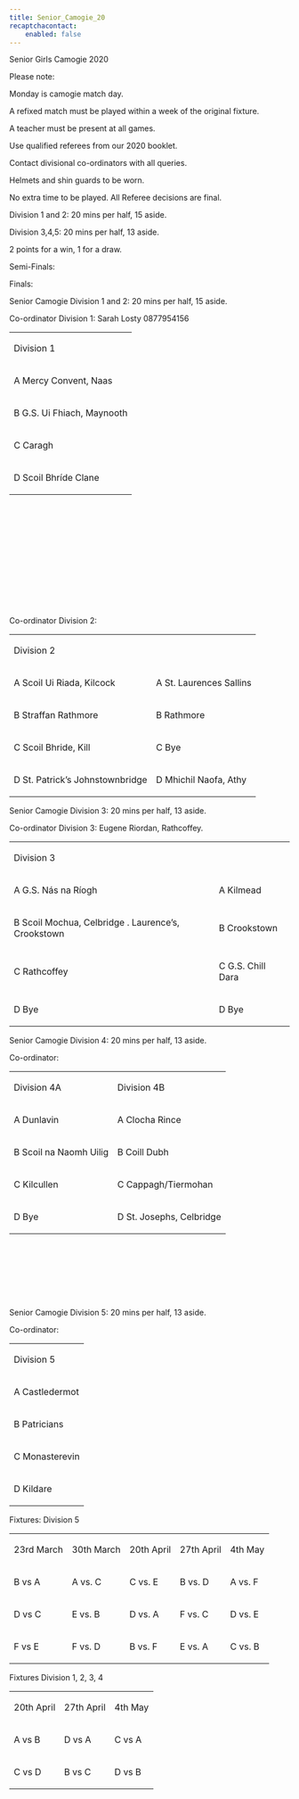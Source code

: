 ```yaml
---
title: Senior_Camogie_20
recaptchacontact:
    enabled: false
---
```


<p>Senior Girls Camogie 2020&nbsp;</p>
<p>Please note:&nbsp;</p>
<p>Monday is camogie match day.</p>
<p>A refixed match must be played within a week of the original fixture.</p>
<p>A teacher must be present at all games.</p>
<p>Use qualified referees from our 2020 booklet.</p>
<p>Contact divisional co-ordinators with all queries.</p>
<p>Helmets and shin guards to be worn.</p>
<p>No extra time to be played. All Referee decisions are final.</p>
<p>Division 1 and 2: 20 mins per half, 15 aside.</p>
<p>Division 3,4,5: 20 mins per half, 13 aside.</p>
<p>2 points for a win, 1 for a draw.</p>
<p>Semi-Finals:&nbsp;</p>
<p>Finals:&nbsp;</p>
<p>Senior Camogie Division 1 and 2: 20 mins per half, 15 aside.&nbsp;</p>
<p>Co-ordinator Division 1: Sarah Losty 0877954156</p>
<table>
<tbody>
<tr>
<td>
<p>Division 1</p>
</td>
</tr>
<tr>
<td>
<p>A Mercy Convent, Naas</p>
</td>
</tr>
<tr>
<td>
<p>B G.S. Ui Fhiach, Maynooth</p>
</td>
</tr>
<tr>
<td>
<p>C Caragh</p>
</td>
</tr>
<tr>
<td>
<p>D Scoil Bhr&iacute;de Clane</p>
</td>
</tr>
</tbody>
</table>
<p><br /><br /><br /><br /><br /><br /><br /><br /><br /><br /><br /></p>
<p>Co-ordinator Division 2:&nbsp;</p>
<table>
<tbody>
<tr>
<td>
<p>Division 2</p>
</td>
</tr>
<tr>
<td>
<p>A Scoil Ui Riada, Kilcock </p>
</td>
<td>
<p>A St. Laurences Sallins</p>
</td>
</tr>
<tr>
<td>
<p>B Straffan Rathmore</p>
</td>
<td>
<p>B Rathmore</p>
</td>
</tr>
<tr>
<td>
<p>C Scoil Bhride, Kill </p>
</td>
<td>
<p>C Bye</p>
</td>
</tr>
<tr>
<td>
<p>D St. Patrick&rsquo;s Johnstownbridge </p>
</td>
<td>
<p>D Mhichil Naofa, Athy</p>
</td>
</tr>
</tbody>
</table>
<p>Senior Camogie Division 3: 20 mins per half, 13 aside.&nbsp;</p>
<p>Co-ordinator Division 3: Eugene Riordan, Rathcoffey.&nbsp;</p>
<table>
<tbody>
<tr>
<td>
<p>Division 3</p>
</td>
</tr>
<tr>
<td>
<p>A G.S. N&aacute;s na R&iacute;ogh </p>
</td>
<td>
<p>A Kilmead</p>
</td>
</tr>
<tr>
<td>
<p>B Scoil Mochua, Celbridge . Laurence&rsquo;s, Crookstown</p>
</td>
<td>
<p>B Crookstown</p>
</td>
</tr>
<tr>
<td>
<p>C Rathcoffey </p>
</td>
<td>
<p>C G.S. Chill Dara</p>
</td>
</tr>
<tr>
<td>
<p>D Bye </p>
</td>
<td>
<p>D Bye</p>
</td>
</tr>
<tr>
</tr>
<tr>
</tr>
</tbody>
</table>
<p>Senior Camogie Division 4: 20 mins per half, 13 aside.&nbsp;</p>
<p>Co-ordinator:&nbsp;</p>
<table>
<tbody>
<tr>
<td>
<p>Division 4A</p>
</td>
<td>
<p>Division 4B</p>
</td>
</tr>
<tr>
<td>
<p>A Dunlavin</p>
</td>
<td>
<p>A Clocha Rince</p>
</td>
</tr>
<tr>
<td>
<p>B Scoil na Naomh Uilig</p>
</td>
<td>
<p>B Coill Dubh</p>
</td>
</tr>
<tr>
<td>
<p>C Kilcullen</p>
</td>
<td>
<p>C Cappagh/Tiermohan</p>
</td>
</tr>
<tr>
<td>
<p>D Bye</p>
</td>
<td>
<p>D St. Josephs, Celbridge</p>
</td>
</tr>
</tbody>
</table>
<p><br /><br /><br /><br /><br /><br /></p>
<p>Senior Camogie Division 5: 20 mins per half, 13 aside.&nbsp;</p>
<p>Co-ordinator:&nbsp;</p>
<table>
<tbody>
<tr>
<td>
<p>Division 5</p>
</td>
</tr>
<tr>
<td>
<p>A Castledermot</p>
</td>
</tr>
<tr>
<td>
<p>B Patricians</p>
</td>
</tr>
<tr>
<td>
<p>C Monasterevin</p>
</td>
</tr>
<tr>
<td>
<p>D Kildare</p>
</td>
</tr>
</tbody>
</table>
<p>Fixtures: Division 5</p>
<table>
<tbody>
<tr>
<td>
<p>23rd March</p>
</td>
<td>
<p>30th March</p>
</td>
<td>
<p>20th April</p>
</td>
<td>
<p>27th April</p>
</td>
<td>
<p>4th May</p>
</td>
</tr>
<tr>
<td>
<p>B vs A</p>
</td>
<td>
<p>A vs. C</p>
</td>
<td>
<p>C vs. E</p>
</td>
<td>
<p>B vs. D</p>
</td>
<td>
<p>A vs. F</p>
</td>
</tr>
<tr>
<td>
<p>D vs C</p>
</td>
<td>
<p>E vs. B</p>
</td>
<td>
<p>D vs. A</p>
</td>
<td>
<p>F vs. C</p>
</td>
<td>
<p>D vs. E</p>
</td>
</tr>
<tr>
<td>
<p>F vs E</p>
</td>
<td>
<p>F vs. D</p>
</td>
<td>
<p>B vs. F</p>
</td>
<td>
<p>E vs. A</p>
</td>
<td>
<p>C vs. B</p>
</td>
</tr>
</tbody>
</table>
<p>Fixtures Division 1, 2, 3, 4</p>
<table>
<tbody>
<tr>
<td>
<p>20th April</p>
</td>
<td>
<p>27th April</p>
</td>
<td>
<p>4th May</p>
</td>
</tr>
<tr>
<td>
<p> A vs B</p>
</td>
<td>
<p>D vs A</p>
</td>
<td>
<p>C vs A</p>
</td>
</tr>
<tr>
<td>
<p> C vs D</p>
</td>
<td>
<p>B vs C</p>
</td>
<td>
<p>D vs B</p>
</td>
</tr>
</tbody>
</table>
<p><br /><br /></p>